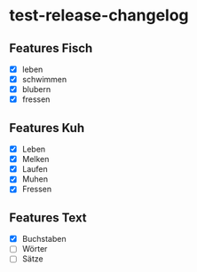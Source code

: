 # test-release-changelog

## Features Fisch

-   [x] leben
-   [x] schwimmen
-   [x] blubern
-   [x] fressen

## Features Kuh

-   [x] Leben
-   [x] Melken
-   [x] Laufen
-   [x] Muhen
-   [x] Fressen

## Features Text

-   [x] Buchstaben
-   [ ] Wörter
-   [ ] Sätze
